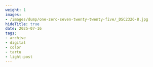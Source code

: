 ```yaml
---
weight: 1
images:
- /images/dump/one-zero-seven-twenty-twenty-five/_DSC2326-8.jpg
hideTitle: true
date: 2025-07-16
tags:
- archive
- digital
- color
- tartu
- light-post
---
```



